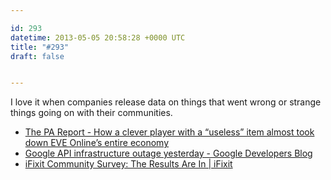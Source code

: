 ```yaml
---

id: 293
datetime: 2013-05-05 20:58:28 +0000 UTC
title: "#293"
draft: false


---
```


I love it when companies release data on things that went wrong or strange things going on with their communities. 

 
 * [The PA Report - How a clever player with a “useless” item almost took down EVE Online’s entire economy](http://penny-arcade.com/report/article/how-a-clever-player-with-a-useless-item-almost-took-down-eve-onlines-entire)
 * [Google API infrastructure outage yesterday - Google Developers Blog](http://googledevelopers.blogspot.com/2013/05/google-api-infrastructure-outage.html)
 * [iFixit Community Survey: The Results Are In | iFixit](http://ifixit.org/4631/ifixit-community-survey-the-results-are-in/)


